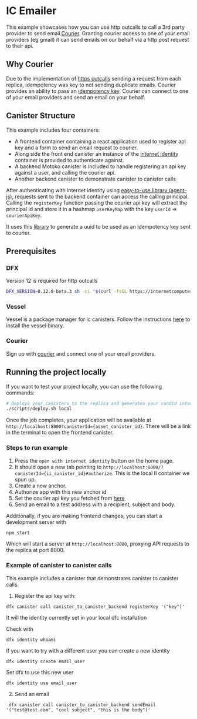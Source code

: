 # IC Emailer

This example showcases how you can use http outcalls to call a 3rd party provider to send email.[Courier](https://www.courier.com/docs/guides/getting-started/nodejs/). Granting courier access to one of your email providers (eg gmail) it can send emails on our behalf via a http post request to their api.

## Why Courier

Due to the implementation of [https outcalls](https://internetcomputer.org/docs/current/developer-docs/integrations/http_requests/) sending a request from each replica, idempotency was key to not sending duplicate emails. Courier provides an ability to pass an [idempotency key](https://www.courier.com/docs/reference/idempotent-requests/#:~:text=An%20idempotency%20key%20is%20a,enough%20entropy%20to%20avoid%20collisions.). Courier can connect to one of your email providers and send an email on your behalf.

## Canister Structure

This example includes four containers:

- A frontend container containing a react application used to register api key and a form to send an email request to courier.
- Along side the front end canister an instance of the [internet identity](https://github.com/dfinity/internet-identity) container is provided to authenticate against.
- A backend Motoko canister is included to handle registering an api key against a user, and calling the courier api.
- Another backend canister to demonstrate canister to canister calls

After authenticating with internet identity using [easy-to-use library (agent-js)](https://github.com/dfinity/agent-js), requests sent to the backend container can access the calling principal. Calling the `registerKey` function passing the courier api key will extract the principal id and store it in a hashmap `userKeyMap` with the key `userId` => `courierApiKey`.

It uses this [library](https://github.com/aviate-labs/uuid.mo) to generate a uuid to be used as an idempotency key sent to courier.

## Prerequisites

### DFX

Version 12 is required for http outcalls

```bash
DFX_VERSION=0.12.0-beta.3 sh -ci "$(curl -fsSL https://internetcomputer.org/install.sh)"

```

### Vessel

Vessel is a package manager for ic canisters.
Follow the instructions [here](https://github.com/dfinity/vessel) to install the vessel binary.

### Courier

Sign up with [courier](https://app.courier.com/signup) and connect one of your email providers.

## Running the project locally

If you want to test your project locally, you can use the following commands:

```bash
# Deploys your canisters to the replica and generates your candid interface
./scripts/deploy.sh local
```

Once the job completes, your application will be available at `http://localhost:8000?canisterId={asset_canister_id}`. There will be a link in the terminal to open the frontend canister.

### Steps to run example

1. Press the `open with internet identity` button on the home page.
2. It should open a new tab pointing to `http://localhost:8000/?canisterId={ii_canister_id}#authorize`. This is the local II container we spun up.
3. Create a new anchor.
4. Authorize app with this new anchor id
5. Set the courier api key you fetched from [here](https://app.courier.com/settings/api-keys)
6. Send an email to a test address with a recipient, subject and body.

Additionally, if you are making frontend changes, you can start a development server with

```bash
npm start
```

Which will start a server at `http://localhost:8080`, proxying API requests to the replica at port 8000.

### Example of canister to canister calls

This example includes a canister that demonstrates canister to canister calls.

1. Register the api key with:

```
dfx canister call canister_to_canister_backend registerKey '("key")'
```

It will the identity currently set in your local dfc installation

Check with

```
dfx identity whoami

```

If you want to try with a different user you can create a new identity

```
dfx identity create email_user
```

Set dfx to use this new user

```
dfx identity use email_user
```

2. Send an email

```
 dfx canister call canister_to_canister_backend sendEmail '("test@test.com", "cool subject", "this is the body")'
```
